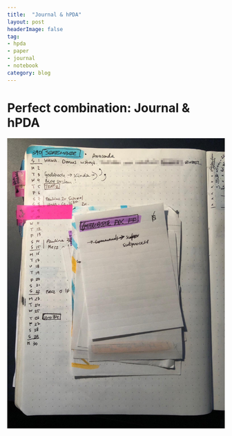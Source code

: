 ```yaml
---
title:  "Journal & hPDA"
layout: post
headerImage: false
tag:
- hpda
- paper
- journal
- notebook
category: blog
---
```


# Perfect combination: Journal & hPDA

![hpda](/assets/hpda_journal.png)
